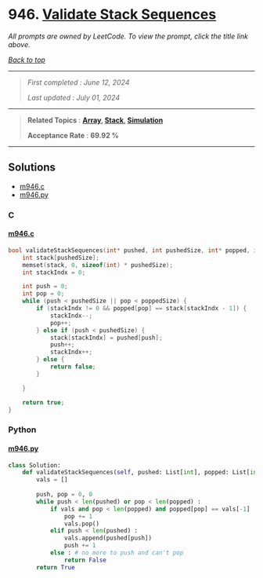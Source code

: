 # 946. [Validate Stack Sequences](<https://leetcode.com/problems/validate-stack-sequences>)

*All prompts are owned by LeetCode. To view the prompt, click the title link above.*

*[Back to top](<../README.md>)*

------

> *First completed : June 12, 2024*
>
> *Last updated : July 01, 2024*

------

> **Related Topics** : **[Array](<by_topic/Array.md>), [Stack](<by_topic/Stack.md>), [Simulation](<by_topic/Simulation.md>)**
>
> **Acceptance Rate** : **69.92 %**

------

## Solutions

- [m946.c](<../my-submissions/m946.c>)
- [m946.py](<../my-submissions/m946.py>)
### C
#### [m946.c](<../my-submissions/m946.c>)
```C
bool validateStackSequences(int* pushed, int pushedSize, int* popped, int poppedSize) {
    int stack[pushedSize];
    memset(stack, 0, sizeof(int) * pushedSize);
    int stackIndx = 0;

    int push = 0;
    int pop = 0;
    while (push < pushedSize || pop < poppedSize) {
        if (stackIndx != 0 && popped[pop] == stack[stackIndx - 1]) {
            stackIndx--;
            pop++;
        } else if (push < pushedSize) {
            stack[stackIndx] = pushed[push];
            push++;
            stackIndx++;
        } else {
            return false;
        }

    }

    return true;
}
```

### Python
#### [m946.py](<../my-submissions/m946.py>)
```Python
class Solution:
    def validateStackSequences(self, pushed: List[int], popped: List[int]) -> bool:
        vals = []
        
        push, pop = 0, 0
        while push < len(pushed) or pop < len(popped) :
            if vals and pop < len(popped) and popped[pop] == vals[-1] :
                pop += 1
                vals.pop()
            elif push < len(pushed) :
                vals.append(pushed[push])
                push += 1
            else : # no more to push and can't pop
                return False
        return True
```

